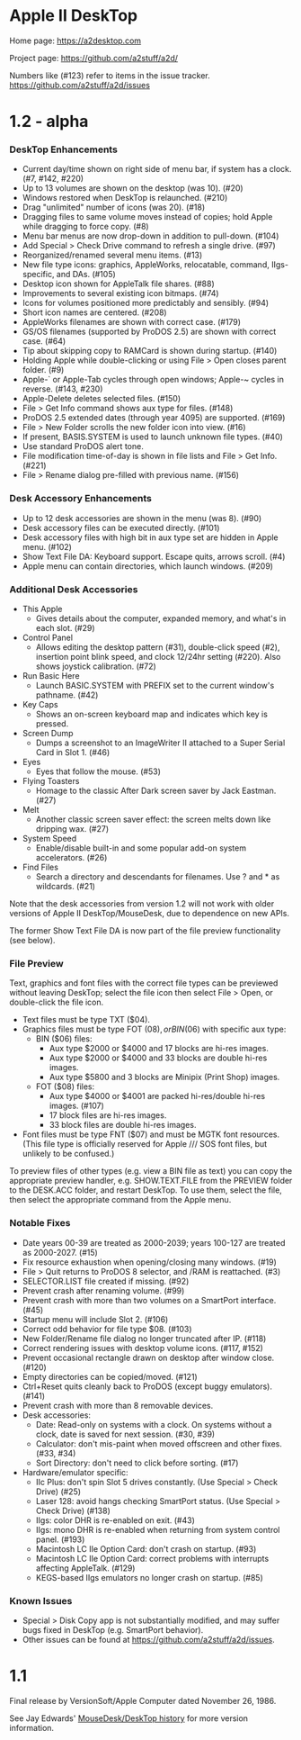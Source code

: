 # Apple II DeskTop

Home page: https://a2desktop.com

Project page: https://github.com/a2stuff/a2d/

Numbers like (#123) refer to items in the issue tracker.
https://github.com/a2stuff/a2d/issues

# 1.2 - alpha

### DeskTop Enhancements

* Current day/time shown on right side of menu bar, if system has a clock. (#7, #142, #220)
* Up to 13 volumes are shown on the desktop (was 10). (#20)
* Windows restored when DeskTop is relaunched. (#210)
* Drag "unlimited" number of icons (was 20). (#18)
* Dragging files to same volume moves instead of copies; hold Apple while dragging to force copy. (#8)
* Menu bar menus are now drop-down in addition to pull-down. (#104)
* Add Special > Check Drive command to refresh a single drive. (#97)
* Reorganized/renamed several menu items. (#13)
* New file type icons: graphics, AppleWorks, relocatable, command, IIgs-specific, and DAs. (#105)
* Desktop icon shown for AppleTalk file shares. (#88)
* Improvements to several existing icon bitmaps. (#74)
* Icons for volumes positioned more predictably and sensibly. (#94)
* Short icon names are centered. (#208)
* AppleWorks filenames are shown with correct case. (#179)
* GS/OS filenames (supported by ProDOS 2.5) are shown with correct case. (#64)
* Tip about skipping copy to RAMCard is shown during startup. (#140)
* Holding Apple while double-clicking or using File > Open closes parent folder. (#9)
* Apple-` or Apple-Tab cycles through open windows; Apple-~ cycles in reverse. (#143, #230)
* Apple-Delete deletes selected files. (#150)
* File > Get Info command shows aux type for files. (#148)
* ProDOS 2.5 extended dates (through year 4095) are supported. (#169)
* File > New Folder scrolls the new folder icon into view. (#16)
* If present, BASIS.SYSTEM is used to launch unknown file types. (#40)
* Use standard ProDOS alert tone.
* File modification time-of-day is shown in file lists and File > Get Info. (#221)
* File > Rename dialog pre-filled with previous name. (#156)

### Desk Accessory Enhancements

* Up to 12 desk accessories are shown in the menu (was 8). (#90)
* Desk accessory files can be executed directly. (#101)
* Desk accessory files with high bit in aux type set are hidden in Apple menu. (#102)
* Show Text File DA: Keyboard support. Escape quits, arrows scroll. (#4)
* Apple menu can contain directories, which launch windows. (#209)

### Additional Desk Accessories

* This Apple
  * Gives details about the computer, expanded memory, and what's in each slot. (#29)
* Control Panel
  * Allows editing the desktop pattern (#31), double-click speed (#2), insertion point blink speed, and clock 12/24hr setting (#220). Also shows joystick calibration. (#72)
* Run Basic Here
  * Launch BASIC.SYSTEM with PREFIX set to the current window's pathname. (#42)
* Key Caps
  * Shows an on-screen keyboard map and indicates which key is pressed.
* Screen Dump
  * Dumps a screenshot to an ImageWriter II attached to a Super Serial Card in Slot 1. (#46)
* Eyes
  * Eyes that follow the mouse. (#53)
* Flying Toasters
  * Homage to the classic After Dark screen saver by Jack Eastman. (#27)
* Melt
  * Another classic screen saver effect: the screen melts down like dripping wax. (#27)
* System Speed
  * Enable/disable built-in and some popular add-on system accelerators. (#26)
* Find Files
  * Search a directory and descendants for filenames. Use ? and * as wildcards. (#21)

Note that the desk accessories from version 1.2 will not work with older versions
of Apple II DeskTop/MouseDesk, due to dependence on new APIs.

The former Show Text File DA is now part of the file preview
functionality (see below).

### File Preview

Text, graphics and font files with the correct file types can be
previewed without leaving DeskTop; select the file icon then select
File > Open, or double-click the file icon.

* Text files must be type TXT ($04).
* Graphics files must be type FOT ($08), or BIN ($06) with specific aux type:
  * BIN ($06) files:
    * Aux type $2000 or $4000 and 17 blocks are hi-res images.
    * Aux type $2000 or $4000 and 33 blocks are double hi-res images.
    * Aux type $5800 and 3 blocks are Minipix (Print Shop) images.
  * FOT ($08) files:
    * Aux type $4000 or $4001 are packed hi-res/double hi-res images. (#107)
    * 17 block files are hi-res images.
    * 33 block files are double hi-res images.
* Font files must be type FNT ($07) and must be MGTK font resources. (This file type is officially reserved for Apple /// SOS font files, but unlikely to be confused.)

To preview files of other types (e.g. view a BIN file as text) you
can copy the appropriate preview handler, e.g. SHOW.TEXT.FILE from
the PREVIEW folder to the DESK.ACC folder, and restart DeskTop. To
use them, select the file, then select the appropriate command from
the Apple menu.

### Notable Fixes

* Date years 00-39 are treated as 2000-2039; years 100-127 are treated as 2000-2027. (#15)
* Fix resource exhaustion when opening/closing many windows. (#19)
* File > Quit returns to ProDOS 8 selector, and /RAM is reattached. (#3)
* SELECTOR.LIST file created if missing. (#92)
* Prevent crash after renaming volume. (#99)
* Prevent crash with more than two volumes on a SmartPort interface. (#45)
* Startup menu will include Slot 2. (#106)
* Correct odd behavior for file type $08. (#103)
* New Folder/Rename file dialog no longer truncated after IP. (#118)
* Correct rendering issues with desktop volume icons. (#117, #152)
* Prevent occasional rectangle drawn on desktop after window close. (#120)
* Empty directories can be copied/moved. (#121)
* Ctrl+Reset quits cleanly back to ProDOS (except buggy emulators). (#141)
* Prevent crash with more than 8 removable devices.
* Desk accessories:
  * Date: Read-only on systems with a clock. On systems without a clock, date is saved for next session. (#30, #39)
  * Calculator: don't mis-paint when moved offscreen and other fixes. (#33, #34)
  * Sort Directory: don't need to click before sorting. (#17)
* Hardware/emulator specific:
  * IIc Plus: don't spin Slot 5 drives constantly. (Use Special > Check Drive) (#25)
  * Laser 128: avoid hangs checking SmartPort status. (Use Special > Check Drive) (#138)
  * IIgs: color DHR is re-enabled on exit. (#43)
  * IIgs: mono DHR is re-enabled when returning from system control panel. (#193)
  * Macintosh LC IIe Option Card: don't crash on startup. (#93)
  * Macintosh LC IIe Option Card: correct problems with interrupts affecting AppleTalk. (#129)
  * KEGS-based IIgs emulators no longer crash on startup. (#85)

### Known Issues

* Special > Disk Copy app is not substantially modified, and may suffer bugs fixed in DeskTop (e.g. SmartPort behavior).
* Other issues can be found at https://github.com/a2stuff/a2d/issues.


# 1.1

Final release by VersionSoft/Apple Computer dated November 26, 1986.

See Jay Edwards' [MouseDesk/DeskTop history](https://mirrors.apple2.org.za/ground.icaen.uiowa.edu/MiscInfo/Misc/mousedesk.info)
for more version information.
